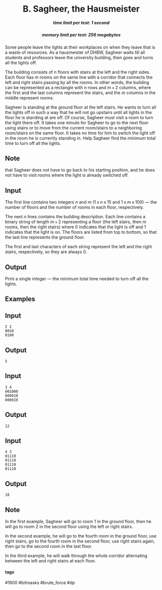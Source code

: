 <h1 style='text-align: center;'> B. Sagheer, the Hausmeister</h1>

<h5 style='text-align: center;'>time limit per test: 1 second</h5>
<h5 style='text-align: center;'>memory limit per test: 256 megabytes</h5>

Some people leave the lights at their workplaces on when they leave that is a waste of resources. As a hausmeister of DHBW, Sagheer waits till all students and professors leave the university building, then goes and turns all the lights off.

The building consists of *n* floors with stairs at the left and the right sides. Each floor has *m* rooms on the same line with a corridor that connects the left and right stairs passing by all the rooms. In other words, the building can be represented as a rectangle with *n* rows and *m* + 2 columns, where the first and the last columns represent the stairs, and the *m* columns in the middle represent rooms.

Sagheer is standing at the ground floor at the left stairs. He wants to turn all the lights off in such a way that he will not go upstairs until all lights in the floor he is standing at are off. Of course, Sagheer must visit a room to turn the light there off. It takes one minute for Sagheer to go to the next floor using stairs or to move from the current room/stairs to a neighboring room/stairs on the same floor. It takes no time for him to switch the light off in the room he is currently standing in. Help Sagheer find the minimum total time to turn off all the lights.

## Note

 that Sagheer does not have to go back to his starting position, and he does not have to visit rooms where the light is already switched off.

## Input

The first line contains two integers *n* and *m* (1 ≤ *n* ≤ 15 and 1 ≤ *m* ≤ 100) — the number of floors and the number of rooms in each floor, respectively.

The next *n* lines contains the building description. Each line contains a binary string of length *m* + 2 representing a floor (the left stairs, then *m* rooms, then the right stairs) where 0 indicates that the light is off and 1 indicates that the light is on. The floors are listed from top to bottom, so that the last line represents the ground floor.

The first and last characters of each string represent the left and the right stairs, respectively, so they are always 0.

## Output

Print a single integer — the minimum total time needed to turn off all the lights.

## Examples

## Input


```
2 2  
0010  
0100  

```
## Output


```
5  

```
## Input


```
3 4  
001000  
000010  
000010  

```
## Output


```
12  

```
## Input


```
4 3  
01110  
01110  
01110  
01110  

```
## Output


```
18  

```
## Note

In the first example, Sagheer will go to room 1 in the ground floor, then he will go to room 2 in the second floor using the left or right stairs.

In the second example, he will go to the fourth room in the ground floor, use right stairs, go to the fourth room in the second floor, use right stairs again, then go to the second room in the last floor.

In the third example, he will walk through the whole corridor alternating between the left and right stairs at each floor.



#### tags 

#1600 #bitmasks #brute_force #dp 